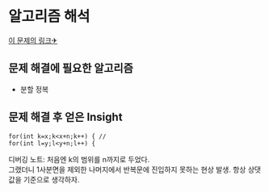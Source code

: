 알고리즘 해석
============


[이 문제의 링크✈](https://www.acmicpc.net/problem/2630)




## 문제 해결에 필요한 알고리즘

* 분할 정복



## 문제 해결 후 얻은 Insight


    for(int k=x;k<x+n;k++) { //
	for(int l=y;l<y+n;l++) {
          
디버깅 노트: 처음엔 k의 범위를 n까지로 두었다.   
그랬더니 1사분면을 제외한 나머지에서 반복문에 진입하지 못하는 현상 발생. 항상 상댓값을 기준으로 생각하자.
